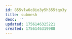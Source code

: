 ```yaml
---
id: 855vlw6c8io3y5h355tqo3y
title: submesh
desc: ''
updated: 1756146325221
created: 1756146319988
---
```

